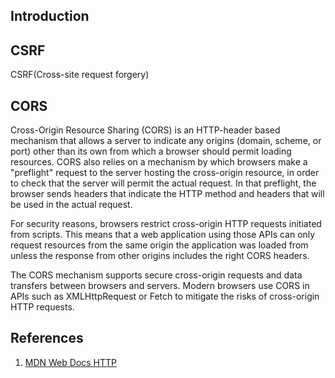 ## Introduction



## CSRF 

CSRF(Cross-site request forgery)


## CORS

Cross-Origin Resource Sharing (CORS) is an HTTP-header based mechanism that allows a server to indicate any origins (domain, scheme, or port) other than its own from which a browser should permit loading resources. 
CORS also relies on a mechanism by which browsers make a "preflight" request to the server hosting the cross-origin resource, in order to check that the server will permit the actual request. 
In that preflight, the browser sends headers that indicate the HTTP method and headers that will be used in the actual request.

For security reasons, browsers restrict cross-origin HTTP requests initiated from scripts.
This means that a web application using those APIs can only request resources from the same origin the application was loaded from unless the response from other origins includes the right CORS headers.

The CORS mechanism supports secure cross-origin requests and data transfers between browsers and servers. 
Modern browsers use CORS in APIs such as XMLHttpRequest or Fetch to mitigate the risks of cross-origin HTTP requests.


## References

1. [MDN Web Docs HTTP](https://developer.mozilla.org/en-US/docs/Web/HTTP)

